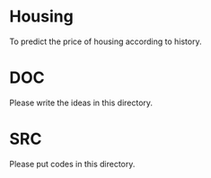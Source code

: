 # Housing
To predict the price of housing according to history.

# DOC
Please write the ideas in this directory.

# SRC
Please put codes in this directory.